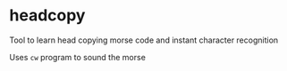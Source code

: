 # headcopy

Tool to learn head copying morse code and instant character recognition

Uses `cw` program to sound the morse
